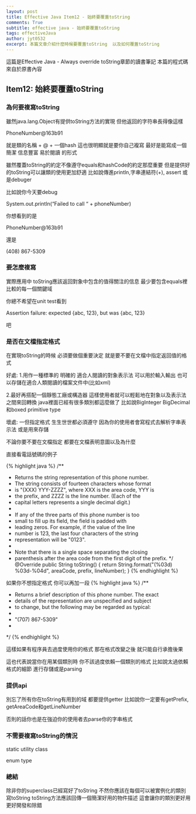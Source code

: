 ```yaml
---
layout: post
title: Effective Java Item12 - 始終要覆蓋toString
comments: True 
subtitle: effective java - 始終要覆蓋toString
tags: effectiveJava
author: jyt0532
excerpt: 本篇文章介紹什麼時候要覆蓋toString  以及如何覆蓋toString
---
```


這篇是Effective Java - Always override toString章節的讀書筆記 本篇的程式碼來自於原書內容

## Item12: 始終要覆蓋toString

### 為何要複寫toString

雖然java.lang.Object有提供toString方法的實現 但他返回的字符串長得像這樣

PhoneNumber@163b91 

就是類的名稱 + @ + 一個hash 這也很明顯就是要你自己複寫 最好是能寫成一個 簡潔 信息豐富 易於閱讀 的形式

雖然覆蓋toString的約定不像遵守equals和hashCode的約定那麼重要 但是提供好的toString可以讓類的使用更加舒適 比如說傳進println,字串連結符(+), assert 或是debuger

比如說你今天要debug

System.out.println(“Failed to call “ + phoneNumber)

你想看到的是

PhoneNumber@163b91 

還是

(408) 867-5309

### 要怎麼複寫

實際應用中 toString應該返回對象中包含的值得關注的信息 最少要包含equals裡比較的每一個關鍵域

你總不希望在unit test看到

Assertion failure: expected {abc, 123}, but was {abc, 123}

吧

### 是否在文檔指定格式

在實現toString的時候 必須要做個重要決定 就是要不要在文檔中指定返回值的格式

好處:
1.用作一種標準的 明確的 適合人閱讀的對象表示法 可以用於輸入輸出 也可以存儲在適合人類閱讀的檔案文件中(比如xml)

2.最好再搭配一個靜態工廠或構造器 這樣使用者就可以輕鬆地在對象以及表示法之間來回轉換 java裡面已經有很多類別都這麼做了 比如說BigInteger BigDecimal和boxed primitive type

壞處:
一但指定格式 生生世世都必須遵守 因為你的使用者會寫程式去解析字串表示法 或是用來存儲

不論你要不要在文檔指定 都要在文檔表明意圖以及為什麼

直接看電話號碼的例子

{% highlight java %}
/**
 * Returns the string representation of this phone number. 
 * The string consists of fourteen characters whose format 
 * is "(XXX) YYY-ZZZZ", where XXX is the area code, YYY is 
 * the prefix, and ZZZZ is the line number. (Each of the 
 * capital letters represents a single decimal digit.)
 * 
 * If any of the three parts of this phone number is too 
 * small to fill up its field, the field is padded with 
 * leading zeros. For example, if the value of the line 
 * number is 123, the last four characters of the string 
 * representation will be "0123".
 * 
 * Note that there is a single space separating the closing 
 * parenthesis after the area code from the first digit of the prefix.
 */  
  @Override
  public String toString() {
    return String.format("(%03d) %03d-%04d", areaCode, prefix, lineNumber);
  }
{% endhighlight %}


如果你不想指定格式 你可以再加一段
{% highlight java %}
/**
* Returns a brief description of this phone number. The exact 
* details of the representation are unspecified and subject 
* to change, but the following may be regarded as typical:
* 
* "(707) 867-5309"
*
*/
{% endhighlight %}

這樣如果有程序員去過度使用你的格式 那在格式改變之後 就只能自行承擔後果

這也代表說當你在用某個類別時 你不該過度依賴一個類別的格式 比如說太過依賴格式的細節 進行存儲或是parsing


### 提供api

別忘了所有你在toString有用到的域 都要提供getter 比如說你一定要有getPrefix, getAreaCode和getLineNumber

否則的話你也是在強迫你的使用者去parse你的字串格式

### 不需要複寫toString的情況

static utility class

enum type


### 總結

除非你的superclass已經寫好了toString 不然你應該在每個可以被實例化的類別寫toString
toString方法應該回傳一個簡潔好用的物件描述 
這會讓你的類別更好用 更好開發和除錯



